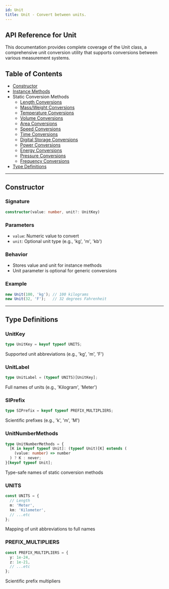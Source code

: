 ```yaml
---
id: Unit
title: Unit - Convert between units.
---
```


<!-- markdownlint-disable-file MD024 -->
## API Reference for Unit

This documentation provides complete coverage of the Unit class, a comprehensive unit conversion utility that supports conversions between various measurement systems.

## Table of Contents

- [Constructor](#constructor)
- [Instance Methods](Unit/instance-methods)
- Static Conversion Methods
  - [Length Conversions](Unit/length-conversions)
  - [Mass/Weight Conversions](Unit/mass-weight)
  - [Temperature Conversions](Unit/temperature-conversions)
  - [Volume Conversions](Unit/volume-conversions)
  - [Area Conversions](Unit/area-conversions)
  - [Speed Conversions](Unit/speed-conversions)
  - [Time Conversions](Unit/time-conversions)
  - [Digital Storage Conversions](Unit/digital-storage)
  - [Power Conversions](Unit/power-conversions)
  - [Energy Conversions](Unit/energy-conversions)
  - [Pressure Conversions](Unit/pressure-conversions)
  - [Frequency Conversions](Unit/frequency-conversions)
- [Type Definitions](#type-definitions)

---

## Constructor

### Signature

```typescript
constructor(value: number, unit?: UnitKey)
```

### Parameters

- `value`: Numeric value to convert
- `unit`: Optional unit type (e.g., 'kg', 'm', 'kb')

### Behavior

- Stores value and unit for instance methods
- Unit parameter is optional for generic conversions

### Example

```javascript
new Unit(100, 'kg'); // 100 kilograms
new Unit(32, 'F');   // 32 degrees Fahrenheit
```

---

## Type Definitions

### UnitKey

```typescript
type UnitKey = keyof typeof UNITS;
```

Supported unit abbreviations (e.g., 'kg', 'm', 'F')

### UnitLabel

```typescript
type UnitLabel = (typeof UNITS)[UnitKey];
```

Full names of units (e.g., 'Kilogram', 'Meter')

### SIPrefix

```typescript
type SIPrefix = keyof typeof PREFIX_MULTIPLIERS;
```

Scientific prefixes (e.g., 'k', 'm', 'M')

### UnitNumberMethods

```typescript
type UnitNumberMethods = {
  [K in keyof typeof Unit]: (typeof Unit)[K] extends (
    (value: number) => number
  ) ? K : never;
}[keyof typeof Unit];
```

Type-safe names of static conversion methods

### UNITS

```typescript
const UNITS = {
  // Length
  m: 'Meter',
  km: 'Kilometer',
  // ...etc
};
```

Mapping of unit abbreviations to full names

### PREFIX_MULTIPLIERS

```typescript
const PREFIX_MULTIPLIERS = {
  y: 1e-24,
  z: 1e-21,
  // ...etc
};
```

Scientific prefix multipliers
